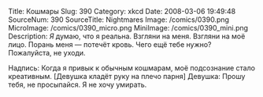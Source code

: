 Title: Кошмары 
Slug: 390 
Category: xkcd 
Date: 2008-03-06 19:49:48 
SourceNum: 390 
SourceTitle: Nightmares 
Image: /comics/0390.png 
MicroImage: /comics/0390_micro.png 
MiniImage: /comics/0390_mini.png 
Description: *Я* думаю, что я реальна.  Взгляни на меня.  Взгляни на моё лицо.  Порань меня &mdash; потечёт кровь.  Чего ещё тебе нужно?  Пожалуйста, не уходи. 

Надпись: Когда я привык к обычным кошмарам, моё подсознание стало креативным.
[Девушка кладёт руку на плечо парня]
Девушка: Прошу тебя, не просыпайся. Я не хочу умирать.
